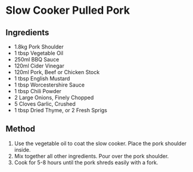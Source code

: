 # Slow Cooker Pulled Pork
## Ingredients
* 1.8kg Pork Shoulder
* 1 tbsp Vegetable Oil
* 250ml BBQ Sauce
* 120ml Cider Vinegar
* 120ml Pork, Beef or Chicken Stock
* 1 tbsp English Mustard
* 1 tbsp Worcestershire Sauce
* 1 tbsp Chili Powder
* 2 Large Onions, Finely Chopped
* 5 Cloves Garlic, Crushed
* 1 tbsp Dried Thyme, or 2 Fresh Sprigs

## Method
1. Use the vegetable oil to coat the slow cooker. Place the pork shoulder inside. 
2. Mix together all other ingredients. Pour over the pork shoulder. 
3. Cook for 5-8 hours until the pork shreds easily with a fork. 